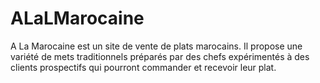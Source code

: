 # ALaLMarocaine
A La Marocaine  est un site de vente de plats marocains. Il propose une variété de mets traditionnels préparés par des chefs expérimentés à des clients prospectifs qui pourront commander et recevoir leur plat. 
